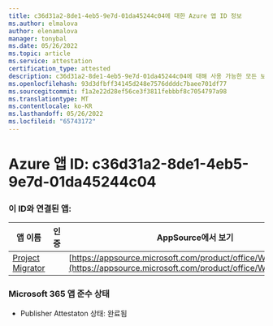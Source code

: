 ```yaml
---
title: c36d31a2-8de1-4eb5-9e7d-01da45244c04에 대한 Azure 앱 ID 정보
ms.author: elmalova
author: elenamalova
manager: tonybal
ms.date: 05/26/2022
ms.topic: article
ms.service: attestation
certification_type: attested
description: c36d31a2-8de1-4eb5-9e7d-01da45244c04에 대해 사용 가능한 모든 보안 및 규정 준수 정보입니다.
ms.openlocfilehash: 93d3dfbff34145d248e7576ddddc7baee701df77
ms.sourcegitcommit: f1a2e22d28ef56ce3f3811febbbf8c7054797a98
ms.translationtype: MT
ms.contentlocale: ko-KR
ms.lasthandoff: 05/26/2022
ms.locfileid: "65743172"
---
```

# <a name="azure-app-id-c36d31a2-8de1-4eb5-9e7d-01da45244c04"></a>Azure 앱 ID: c36d31a2-8de1-4eb5-9e7d-01da45244c04


### <a name="apps-associated-with-this-id"></a>이 ID와 연결된 앱:
| **앱 이름** | **인증** | **AppSource에서 보기** |
|--------------|---------------|-----------------------|
| [Project Migrator](../forward/WA200003160.md) |  | [https://appsource.microsoft.com/product/office/WA200003160](https://appsource.microsoft.com/product/office/WA200003160) |

### <a name="microsoft-365-app-compliance-status"></a>Microsoft 365 앱 준수 상태
- Publisher Attestaton 상태: 완료됨
